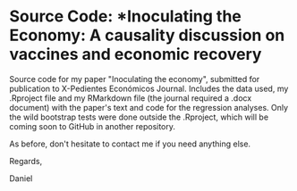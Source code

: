 # Source Code: *Inoculating the Economy: A causality discussion on vaccines and economic recovery

Source code for my paper "Inoculating the economy", submitted for publication to X-Pedientes Económicos Journal. Includes the data used, my .Rproject file and my RMarkdown file (the journal required a .docx document) with the paper's text and code for the regression analyses. Only the wild bootstrap tests were done outside the .Rproject, which will be coming soon to GitHub in another repository.

As before, don't hesitate to contact me if you need anything else. 

Regards,

Daniel
